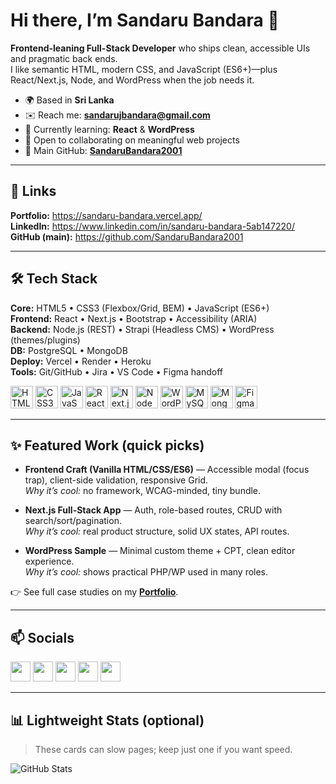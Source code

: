 # Hi there, I’m Sandaru Bandara 👋

**Frontend-leaning Full-Stack Developer** who ships clean, accessible UIs and pragmatic back ends.  
I like semantic HTML, modern CSS, and JavaScript (ES6+)—plus React/Next.js, Node, and WordPress when the job needs it.

- 🌍 Based in **Sri Lanka**
- ✉️ Reach me: **sandarujbandara@gmail.com**
- 🧠 Currently learning: **React** & **WordPress**
- 🤝 Open to collaborating on meaningful web projects
- 🧾 Main GitHub: **[SandaruBandara2001](https://github.com/SandaruBandara2001)**

---

## 🔗 Links
**Portfolio:** https://sandaru-bandara.vercel.app/  
**LinkedIn:** https://www.linkedin.com/in/sandaru-bandara-5ab147220/  
**GitHub (main):** https://github.com/SandaruBandara2001

---

## 🛠️ Tech Stack

**Core:** HTML5 • CSS3 (Flexbox/Grid, BEM) • JavaScript (ES6+)  
**Frontend:** React • Next.js • Bootstrap • Accessibility (ARIA)  
**Backend:** Node.js (REST) • Strapi (Headless CMS) • WordPress (themes/plugins)  
**DB:** PostgreSQL • MongoDB  
**Deploy:** Vercel • Render • Heroku  
**Tools:** Git/GitHub • Jira • VS Code • Figma handoff

<p align="left">
  <a href="https://developer.mozilla.org/docs/Web/HTML" target="_blank"><img src="https://raw.githubusercontent.com/danielcranney/readme-generator/main/public/icons/skills/html5-colored.svg" width="36" height="36" alt="HTML5" /></a>
  <a href="https://developer.mozilla.org/docs/Web/CSS" target="_blank"><img src="https://raw.githubusercontent.com/danielcranney/readme-generator/main/public/icons/skills/css3-colored.svg" width="36" height="36" alt="CSS3" /></a>
  <a href="https://developer.mozilla.org/docs/Web/JavaScript" target="_blank"><img src="https://raw.githubusercontent.com/danielcranney/readme-generator/main/public/icons/skills/javascript-colored.svg" width="36" height="36" alt="JavaScript" /></a>
  <a href="https://reactjs.org/" target="_blank"><img src="https://raw.githubusercontent.com/danielcranney/readme-generator/main/public/icons/skills/react-colored.svg" width="36" height="36" alt="React" /></a>
  <a href="https://nextjs.org/" target="_blank"><img src="https://raw.githubusercontent.com/danielcranney/readme-generator/main/public/icons/skills/nextjs-colored-dark.svg" width="36" height="36" alt="Next.js" /></a>
  <a href="https://nodejs.org/en" target="_blank"><img src="https://raw.githubusercontent.com/danielcranney/readme-generator/main/public/icons/skills/nodejs-colored.svg" width="36" height="36" alt="NodeJS" /></a>
  <a href="https://www.wordpress.org/" target="_blank"><img src="https://raw.githubusercontent.com/danielcranney/readme-generator/main/public/icons/skills/wordpress-colored.svg" width="36" height="36" alt="WordPress" /></a>
  <a href="https://www.mysql.com/" target="_blank"><img src="https://raw.githubusercontent.com/danielcranney/readme-generator/main/public/icons/skills/mysql-colored.svg" width="36" height="36" alt="MySQL" /></a>
  <a href="https://www.mongodb.com/" target="_blank"><img src="https://raw.githubusercontent.com/danielcranney/readme-generator/main/public/icons/skills/mongodb-colored.svg" width="36" height="36" alt="MongoDB" /></a>
  <a href="https://www.figma.com/" target="_blank"><img src="https://raw.githubusercontent.com/danielcranney/readme-generator/main/public/icons/skills/figma-colored.svg" width="36" height="36" alt="Figma" /></a>
</p>

---

## ✨ Featured Work (quick picks)

- **Frontend Craft (Vanilla HTML/CSS/ES6)** — Accessible modal (focus trap), client-side validation, responsive Grid.  
  _Why it’s cool:_ no framework, WCAG-minded, tiny bundle.

- **Next.js Full-Stack App** — Auth, role-based routes, CRUD with search/sort/pagination.  
  _Why it’s cool:_ real product structure, solid UX states, API routes.

- **WordPress Sample** — Minimal custom theme + CPT, clean editor experience.  
  _Why it’s cool:_ shows practical PHP/WP used in many roles.

👉 See full case studies on my **[Portfolio](https://sandaru-bandara.vercel.app/)**.

---

## 📫 Socials

<p align="left">
  <a href="https://www.facebook.com/sandaru.bandara27?mibextid=LQQJ4d" target="_blank" rel="noreferrer"><img src="https://raw.githubusercontent.com/danielcranney/readme-generator/main/public/icons/socials/facebook.svg" width="32" height="32" /></a>
  <a href="https://github.com/sandaru20200649" target="_blank" rel="noreferrer"><img src="https://raw.githubusercontent.com/danielcranney/readme-generator/main/public/icons/socials/github.svg" width="32" height="32" /></a>
  <a href="http://www.instagram.com/zandaru._?igshid=MzRlODBiNWFlZA==" target="_blank" rel="noreferrer"><img src="https://raw.githubusercontent.com/danielcranney/readme-generator/main/public/icons/socials/instagram.svg" width="32" height="32" /></a>
  <a href="https://www.linkedin.com/in/sandaru-bandara-5ab147220/" target="_blank" rel="noreferrer"><img src="https://raw.githubusercontent.com/danielcranney/readme-generator/main/public/icons/socials/linkedin.svg" width="32" height="32" /></a>
  <a href="https://www.twitter.com/Sandaru18769360" target="_blank" rel="noreferrer"><img src="https://raw.githubusercontent.com/danielcranney/readme-generator/main/public/icons/socials/twitter.svg" width="32" height="32" /></a>
</p>

---

## 📊 Lightweight Stats (optional)

> These cards can slow pages; keep just one if you want speed.

![GitHub Stats](https://github-readme-stats.vercel.app/api?username=sandaru20200649&show_icons=true&title_color=0891b2&text_color=ffffff&icon_color=0891b2&bg_color=1c1917&hide_border=true)
